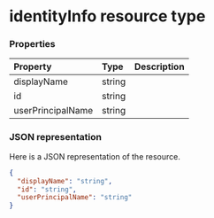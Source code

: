 # identityInfo resource type




### Properties
| Property	   | Type	|Description|
|:---------------|:--------|:----------|
|displayName|string||
|id|string||
|userPrincipalName|string||

### JSON representation

Here is a JSON representation of the resource.

<!-- {
  "blockType": "resource",
  "optionalProperties": [

  ],
  "@odata.type": "microsoft.graph.identityInfo"
}-->

```json
{
  "displayName": "string",
  "id": "string",
  "userPrincipalName": "string"
}

```

<!-- uuid: 8fcb5dbc-d5aa-4681-8e31-b001d5168d79
2015-10-25 14:57:30 UTC -->
<!-- {
  "type": "#page.annotation",
  "description": "identityInfo resource",
  "keywords": "",
  "section": "documentation",
  "tocPath": ""
}-->